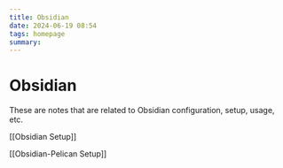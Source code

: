 ```yaml
---
title: Obsidian
date: 2024-06-19 08:54
tags: homepage
summary:
---
```


# Obsidian

These are notes that are related to Obsidian configuration, setup, usage, etc.

[[Obsidian Setup]]

[[Obsidian-Pelican Setup]]

